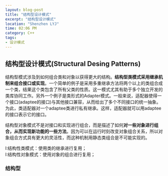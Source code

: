 ```yaml
---
layout: blog-post
title: "结构型设计模式"
excerpt: "结构型设计模式"
location: "Shenzhen LYJ"
time: 02:06 PM
category: C++
tags:
- 设计模式
---
```


## 结构型设计模式(Structural Desing Patterns) ##

结构型模式涉及到如何组合类和对象以获得更大的结构。**结构型类模式采用继承机制来组合接口或实现**。一个简单的例子是采用多重继承方法将两个以上的类组合成一个类，结果这个类包含了所有父类的性质。这一模式尤其有助于多个独立开发的类库协同工作。另外一个例子是类形式的Adapter模式。一般来说，适配器使得一个接口(adaptee的接口)与其他接口兼容，从而给出了多个不同接口的统一抽象。为此，类适配器对一个adaptee类进行私有继承。这样，适配器就可以用adaptee的接口表示它的接口。  

结构型对象模式不是对接口和实现进行组合，而是描述了如何**对一些对象进行组合，从而实现新功能的一些方法**。因为可以在运行时刻改变对象组合关系，所以对象组合方式具有更大的灵活性，而这种机制用静态类组合是不可能实现的。   

I:结构性类模式：使用类的继承进行复用；   
I:结构性对象模式：使用对象的组合进行复用；    

### 结构型 ###

